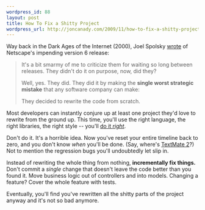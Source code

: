 ```yaml
--- 
wordpress_id: 88
layout: post
title: How To Fix a Shitty Project
wordpress_url: http://joncanady.com/2009/11/how-to-fix-a-shitty-project/
---
```

Way back in the Dark Ages of the Internet (2000), Joel Spolsky [wrote](http://www.joelonsoftware.com/articles/fog0000000069.html) of Netscape's impending version 6 release:

> It's a bit smarmy of me to criticize them for waiting so long between releases. They didn't do it on purpose, now, did they?
>
>Well, yes. They did. They did it by making the **single worst strategic mistake** that any software company can make:
>
>They decided to rewrite the code from scratch.

Most developers can instantly conjure up at least one project they'd love to rewrite from the ground up.  This time, you'll use the right language, the right libraries, the right style -- you'll [do it *right*](http://www.jwz.org/doc/cadt.html).

Don't do it.  It's a horrible idea.  Now you've reset your entire timeline back to zero, and you don't know *when* you'll be done.  (Say, where's [TextMate 2](http://macromates.com)?)  Not to mention the regression bugs you'll undoubtedly let slip in.

Instead of rewriting the whole thing from nothing, **incrementally fix things.**  Don't commit a *single* change that doesn't leave the code better than you found it.  Move business logic out of controllers and into models.  Changing a feature?  Cover the whole feature with tests.  

Eventually, you'll find you've rewritten all the shitty parts of the project anyway and it's not so bad anymore.
